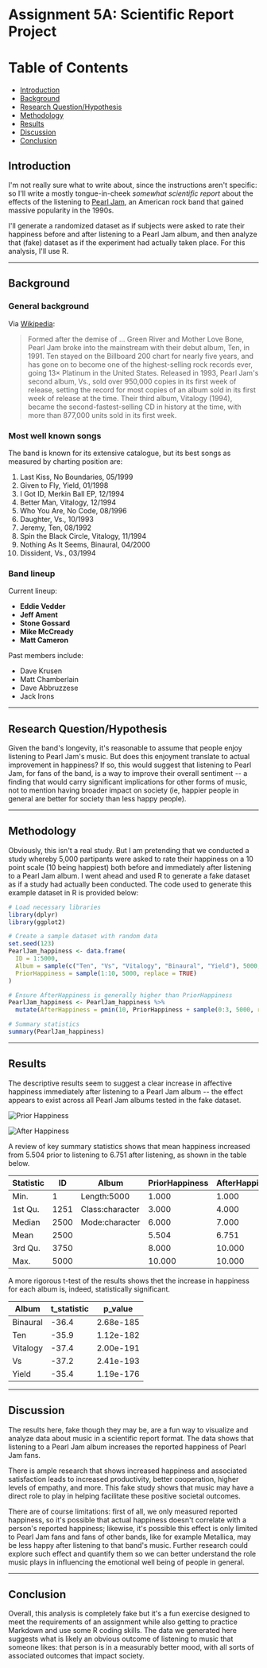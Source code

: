 # Assignment 5A: Scientific Report Project

# Table of Contents
- [Introduction](#Introduction_11)
- [Background](#Background_19)
- [Research Question/Hypothesis](#Research_QuestionHypothesis_59)
- [Methodology](#Methodology_65)
- [Results](#Results_92)
- [Discussion](#Discussion_123)
- [Conclusion](#Conclusion_133)

## Introduction

I'm not really sure what to write about, since the instructions aren't specific: so I'll write a mostly tongue-in-cheek _somewhat scientific report_ about the effects of the listening to [Pearl Jam](https://pearljam.com/), an American rock band that gained massive popularity in the 1990s. 

I'll generate a randomized dataset as if subjects were asked to rate their happiness before and after listening to a Pearl Jam album, and then analyze that (fake) dataset as if the experiment had actually taken place. For this analysis, I'll use R.

---

## Background

### General background

Via [Wikipedia](https://en.wikipedia.org/wiki/Pearl_Jam):

>Formed after the demise of ... Green River and Mother Love Bone, Pearl Jam broke into the mainstream with their debut album, Ten, in 1991. Ten stayed on the Billboard 200 chart for nearly five years, and has gone on to become one of the highest-selling rock records ever, going 13× Platinum in the United States. Released in 1993, Pearl Jam's second album, Vs., sold over 950,000 copies in its first week of release, setting the record for most copies of an album sold in its first week of release at the time. Their third album, Vitalogy (1994), became the second-fastest-selling CD in history at the time, with more than 877,000 units sold in its first week.

### Most well known songs

The band is known for its extensive catalogue, but its best songs as measured by charting position are:

1. Last Kiss, No Boundaries, 05/1999
2. Given to Fly, Yield, 01/1998
3. I Got ID, Merkin Ball EP, 12/1994
4. Better Man, Vitalogy, 12/1994
5. Who You Are, No Code, 08/1996
6. Daughter, Vs., 10/1993
7. Jeremy, Ten, 08/1992
8. Spin the Black Circle, Vitalogy, 11/1994
9. Nothing As It Seems, Binaural, 04/2000
10. Dissident, Vs., 03/1994

### Band lineup

Current lineup: 
* **Eddie Vedder**
* **Jeff Ament**
* **Stone Gossard**
* **Mike McCready**
* **Matt Cameron**

Past members include:	
* Dave Krusen
* Matt Chamberlain
* Dave Abbruzzese
* Jack Irons

----

## Research Question/Hypothesis

Given the band's longevity, it's reasonable to assume that people enjoy listening to Pearl Jam's music. But does this enjoyment translate to actual improvement in happiness? If so, this would suggest that listening to Pearl Jam, for fans of the band, is a way to improve their overall sentiment -- a finding that would carry significant implications for other forms of music, not to mention having broader impact on society (ie, happier people in general are better for society than less happy people).

----

## Methodology

Obviously, this isn't a real study. But I am pretending that we conducted a study whereby 5,000 partipants were asked to rate their happiness on a 10 point scale (10 being happiest) both before and immediately after listening to a Pearl Jam album. I went ahead and used R to generate a fake dataset as if a study had actually been conducted. The code used to generate this example dataset in R is provided below:

```r
# Load necessary libraries
library(dplyr)
library(ggplot2)

# Create a sample dataset with random data
set.seed(123)
PearlJam_happiness <- data.frame(
  ID = 1:5000,
  Album = sample(c("Ten", "Vs", "Vitalogy", "Binaural", "Yield"), 5000, replace = TRUE),
  PriorHappiness = sample(1:10, 5000, replace = TRUE)
)

# Ensure AfterHappiness is generally higher than PriorHappiness
PearlJam_happiness <- PearlJam_happiness %>%
  mutate(AfterHappiness = pmin(10, PriorHappiness + sample(0:3, 5000, replace = TRUE)))

# Summary statistics
summary(PearlJam_happiness)
```

----

## Results

The descriptive results seem to suggest a clear increase in affective happiness immediately after listening to a Pearl Jam album -- the effect appears to exist across all Pearl Jam albums tested in the fake dataset.

![Prior Happiness](https://raw.githubusercontent.com/pauljack003/OUMSAS/2cfd1ee0c9464a0bd142b57c2d73be83bed8a34b/DSP5673/images/Before.png)

![After Happiness](https://raw.githubusercontent.com/pauljack003/OUMSAS/2cfd1ee0c9464a0bd142b57c2d73be83bed8a34b/DSP5673/images/After.png)

A review of key summary statistics shows that mean happiness increased from 5.504 prior to listening to 6.751 after listening, as shown in the table below.

| Statistic      | ID              | Album             | PriorHappiness | AfterHappiness  |
|----------------|-----------------|-------------------|----------------|-----------------|
| Min.           | 1               | Length:5000       | 1.000          | 1.000           |
| 1st Qu.        | 1251            | Class:character   | 3.000          | 4.000           |
| Median         | 2500            | Mode:character    | 6.000          | 7.000           |
| Mean           | 2500            |                   | 5.504          | 6.751           |
| 3rd Qu.        | 3750            |                   | 8.000          | 10.000          |
| Max.           | 5000            |                   | 10.000         | 10.000          |

A more rigorous t-test of the results shows thet the increase in happiness for each album is, indeed, statistically significant.

| Album    | t_statistic | p_value      |
|----------|-------------|--------------|
| Binaural | -36.4       | 2.68e-185    |
| Ten      | -35.9       | 1.12e-182    |
| Vitalogy | -37.4       | 2.00e-191    |
| Vs       | -37.2       | 2.41e-193    |
| Yield    | -35.4       | 1.19e-176    |

---

## Discussion

The results here, fake though they may be, are a fun way to visualize and analyze data about music in a scientific report format. The data shows that listening to a Pearl Jam album increases the reported happiness of Pearl Jam fans.

There is ample research that shows increased happiness and associated satisfaction leads to increased productivity, better cooperation, higher levels of empathy, and more. This fake study shows that music may have a direct role to play in helping facilitate these positive societal outcomes.

There are of course limitations: first of all, we only measured reported happiness, so it's possible that actual happiness doesn't correlate with a person's reported happiness; likewise, it's possible this effect is only limited to Pearl Jam fans and fans of other bands, like for example Metallica, may be less happy after listening to that band's music. Further research could explore such effect and quantify them so we can better understand the role music plays in influencing the emotional well being of people in general.

----

## Conclusion

Overall, this analysis is completely fake but it's a fun exercise designed to meet the requirements of an assignment while also getting to practice Markdown and use some R coding skills. The data we generated here suggests what is likely an obvious outcome of listening to music that someone likes: that person is in a measurably better mood, with all sorts of associated outcomes that impact society.










